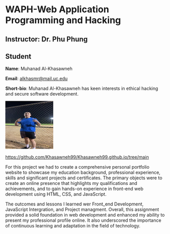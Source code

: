 # WAPH-Web Application Programming and Hacking

## Instructor: Dr. Phu Phung

## Student

**Name**: Muhanad Al-Khasawneh

**Email**: alkhasmr@mail.uc.edu

**Short-bio**: Muhanad Al-Khasawneh has keen interests in ethical hacking and secure software development.

![Muhanad's Profile Pic](profilepicresize.jpg)

https://github.com/Khasawneh99/Khasawneh99.github.io/tree/main

For this project we had to create a comprehensive personal portfolio website to showcase my education background, professional experience, skills and significant projects and certificates. The primary objects were to create an online presence that highlights my qualifications and achievements, and to gain hands-on experience in front-end web development using HTML, CSS, and JavaScript.

The outcomes and lessons I learned wer Front_end Development, JavaScript Intergration, and Project managment. Overall, this assignment provided a solid foundation in web development and enhanced my ability to present my professional profile online. It also underscored the importance of continuous learning and adaptation in the field of technology.  
